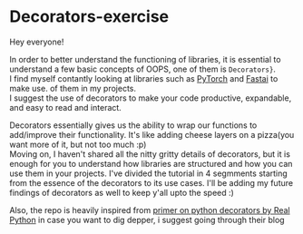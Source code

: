 # Decorators-exercise

Hey everyone!

In order to better understand the functioning of libraries, it is essential to understand a few basic concepts of OOPS, one of them is `Decorators}`.<br>
I find myself contantly looking at libraries such as [PyTorch](https://pytorch.org) and [Fastai](https://www.fast.ai) to make use. of them in my projects.<br>
I suggest the use of decorators to make your code productive, expandable, and easy to read and interact.<br>

Decorators essentially gives us the ability to wrap our functions to add/improve their functionality. It's like adding cheese layers on a pizza(you want more of it, but not too much :p)<br>
Moving on, I haven't shared all the nitty gritty details of decorators, but it is enough for you to understand how libraries are structured and how you can use them in your projects. I've divided the tutorial in 4 segmments starting from the essence of the decorators to its use cases. I'll be adding my future findings of decorators as well to keep y'all upto the speed :) <br>

Also, the repo is heavily inspired from [primer on python decorators by Real Python](https://realpython.com/primer-on-python-decorators/) in case you want to dig depper, i suggest going through their blog

